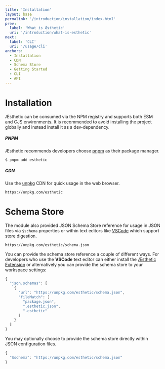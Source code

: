 ```yaml
---
title: 'Installation'
layout: base
permalink: '/introduction/installation/index.html'
prev:
  label: 'What is Æsthetic'
  uri: '/introduction/what-is-esthetic'
next:
  label: 'CLI'
  uri: '/usage/cli'
anchors:
  - Installation
  - CDN
  - Schema Store
  - Getting Started
  - CLI
  - API
---
```


# Installation

Æsthetic can be consumed via the NPM registry and supports both ESM and CJS environments. It is recommended to avoid installing the project globally and instead install it as a dev-dependency.

##### PNPM

Æsthetic recommends developers choose [pnpm](https://pnpm.js.org/en/cli/install) as their package manager.

```
$ pnpm add esthetic
```

##### CDN

Use the [unpkg](https://unpkg.com/estheitc) CDN for quick usage in the web browser.

```
https://unpkg.com/esthetic
```

# Schema Store

The module also provided JSON Schema Store reference for usage in JSON files via `$schema` properties or within text editors like [VSCode](https://code.visualstudio.com/) which support store digestion.

```
https://unpkg.com/esthetic/schema.json
```

You can provide the schema store reference a couple of different ways. For developers who use the **VSCode** text editor can either install the [Æsthetic Extension](#) or alternatively you can provide the schema store to your workspace settings:

```js
{
  "json.schemas": [
    {
      "url": "https://unpkg.com/esthetic/schema.json",
      "fileMatch": [
        "package.json",
        ".esthetic.json",
        ".esthetic"
      ]
    }
  ]
}
```

You may optionally choose to provide the schema store directly within JSON configuration files.

```js
{
  "$schema": "https://unpkg.com/esthetic/schema.json"
}
```

